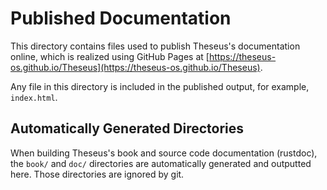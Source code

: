 # Published Documentation

This directory contains files used to publish Theseus's documentation online, which is realized using GitHub Pages at [https://theseus-os.github.io/Theseus](https://theseus-os.github.io/Theseus).

Any file in this directory is included in the published output, for example, `index.html`.

## Automatically Generated Directories

When building Theseus's book and source code documentation (rustdoc), the `book/` and `doc/` directories are automatically generated and outputted here. Those directories are ignored by git.
